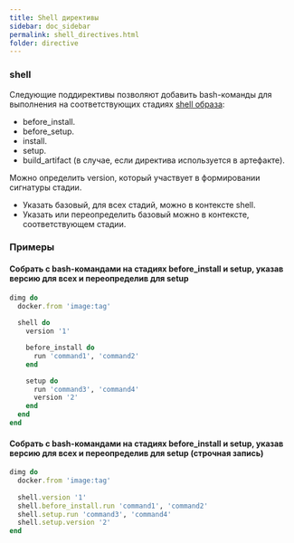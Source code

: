 ```yaml
---
title: Shell директивы
sidebar: doc_sidebar
permalink: shell_directives.html
folder: directive
---
```


### shell
Следующие поддирективы позволяют добавить bash-команды для выполнения на соответствующих стадиях [shell образа](definitions.html#shell-проект):

* before_install.
* before_setup.
* install.
* setup.
* build_artifact (в случае, если директива используется в артефакте).

Можно определить version, который участвует в формировании сигнатуры стадии.

* Указать базовый, для всех стадий, можно в контексте shell.
* Указать или переопределить базовый можно в контексте, соответствующем стадии.

### Примеры

#### Собрать с bash-командами на стадиях before_install и setup, указав версию для всех и переопределив для setup
```ruby
dimg do
  docker.from 'image:tag'
  
  shell do
    version '1'

    before_install do
      run 'command1', 'command2'
    end

    setup do
      run 'command3', 'command4'
      version '2'
    end
  end
end
```

#### Собрать с bash-командами на стадиях before_install и setup, указав версию для всех и переопределив для setup (строчная запись)
```ruby
dimg do
  docker.from 'image:tag'
  
  shell.version '1'
  shell.before_install.run 'command1', 'command2'
  shell.setup.run 'command3', 'command4'
  shell.setup.version '2'
end
```
